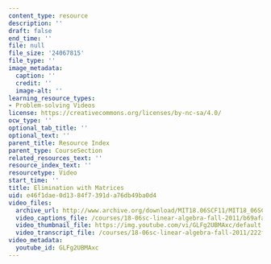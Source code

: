 ```yaml
---
content_type: resource
description: ''
draft: false
end_time: ''
file: null
file_size: '24067815'
file_type: ''
image_metadata:
  caption: ''
  credit: ''
  image-alt: ''
learning_resource_types:
- Problem-solving Videos
license: https://creativecommons.org/licenses/by-nc-sa/4.0/
ocw_type: ''
optional_tab_title: ''
optional_text: ''
parent_title: Resource Index
parent_type: CourseSection
related_resources_text: ''
resource_index_text: ''
resourcetype: Video
start_time: ''
title: Elimination with Matrices
uid: e46f1dae-0d13-84f7-391d-a76db49ba0d4
video_files:
  archive_url: http://www.archive.org/download/MIT18.06SCF11/MIT18_06SC_110711_M1_300k.mp4
  video_captions_file: /courses/18-06sc-linear-algebra-fall-2011/b69afa4c0de45506b28ebe15a4099ee5_GLFg2UBMAxc.vtt
  video_thumbnail_file: https://img.youtube.com/vi/GLFg2UBMAxc/default.jpg
  video_transcript_file: /courses/18-06sc-linear-algebra-fall-2011/222f934eed5dc58b07e9dbdae001a4fc_GLFg2UBMAxc.pdf
video_metadata:
  youtube_id: GLFg2UBMAxc
---
```


